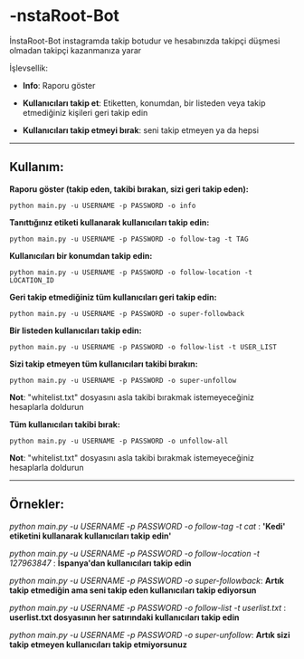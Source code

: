 # -nstaRoot-Bot
İnstaRoot-Bot instagramda takip botudur ve hesabınızda takipçi düşmesi olmadan takipçi kazanmanıza yarar

İşlevsellik: 

- **Info**: Raporu göster

- **Kullanıcıları takip et**: Etiketten, konumdan, bir listeden veya takip etmediğiniz kişileri geri takip edin

- **Kullanıcıları takip etmeyi bırak**: seni takip etmeyen ya da hepsi

---------------------

## Kullanım: 

**Raporu göster (takip eden, takibi bırakan, sizi geri takip eden):**
```
python main.py -u USERNAME -p PASSWORD -o info
```

**Tanıttığınız etiketi kullanarak kullanıcıları takip edin:**

```
python main.py -u USERNAME -p PASSWORD -o follow-tag -t TAG
```

**Kullanıcıları bir konumdan takip edin:**

```
python main.py -u USERNAME -p PASSWORD -o follow-location -t LOCATION_ID
```

**Geri takip etmediğiniz tüm kullanıcıları geri takip edin:**
```
python main.py -u USERNAME -p PASSWORD -o super-followback
```

**Bir listeden kullanıcıları takip edin:**

```
python main.py -u USERNAME -p PASSWORD -o follow-list -t USER_LIST
```

**Sizi takip etmeyen tüm kullanıcıları takibi bırakın:**
```
python main.py -u USERNAME -p PASSWORD -o super-unfollow
```
**Not**: "whitelist.txt" dosyasını asla takibi bırakmak istemeyeceğiniz hesaplarla doldurun


**Tüm kullanıcıları takibi bırak:**
```
python main.py -u USERNAME -p PASSWORD -o unfollow-all
```
**Not**: "whitelist.txt" dosyasını asla takibi bırakmak istemeyeceğiniz hesaplarla doldurun

---------------------

## Örnekler:

*python main.py -u USERNAME -p PASSWORD -o follow-tag -t cat* : **'Kedi' etiketini kullanarak kullanıcıları takip edin'** 

*python main.py -u USERNAME -p PASSWORD -o follow-location -t 127963847* : **İspanya'dan kullanıcıları takip edin** 

*python main.py -u USERNAME -p PASSWORD -o super-followback*: **Artık takip etmediğin ama seni takip eden kullanıcıları takip ediyorsun**

*python main.py -u USERNAME -p PASSWORD -o follow-list -t userlist.txt* : **userlist.txt dosyasının her satırındaki kullanıcıları takip edin** 

*python main.py -u USERNAME -p PASSWORD -o super-unfollow*: **Artık sizi takip etmeyen kullanıcıları takip etmiyorsunuz**
